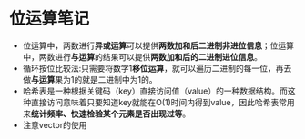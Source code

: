 # 位运算笔记
* 位运算中，两数进行**异或运算**可以提供**两数加和后二进制非进位信息**；位运算中，两数进行**与运算**的结果可以提供**两数加和后的二进制进位信息**。
* 循环按位比较法:只需要将数字1**移位运算**，就可以遍历二进制的每一位，再去做**与运算**果为1的就是二进制中为1的。
* 哈希表是一种根据关键码（key）直接访问值（value）的一种数据结构。而这种直接访问意味着只要知道key就能在O(1)时间内得到value，因此哈希表常用来**统计频率、快速检验某个元素是否出现过等**。
* 注意vector的使用
